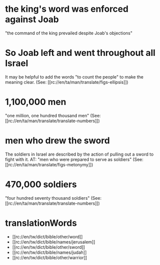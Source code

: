 # the king's word was enforced against Joab

"the command of the king prevailed despite Joab's objections"

# So Joab left and went throughout all Israel

It may be helpful to add the words "to count the people" to make the meaning clear. (See: [[rc://en/ta/man/translate/figs-ellipsis]])

# 1,100,000 men

"one million, one hundred thousand men" (See: [[rc://en/ta/man/translate/translate-numbers]])

# men who drew the sword

The soldiers in Israel are described by the action of pulling out a sword to fight with it. AT: "men who were prepared to serve as soldiers" (See: [[rc://en/ta/man/translate/figs-metonymy]])

# 470,000 soldiers

"four hundred seventy thousand soldiers" (See: [[rc://en/ta/man/translate/translate-numbers]])

# translationWords

* [[rc://en/tw/dict/bible/other/word]]
* [[rc://en/tw/dict/bible/names/jerusalem]]
* [[rc://en/tw/dict/bible/other/sword]]
* [[rc://en/tw/dict/bible/names/judah]]
* [[rc://en/tw/dict/bible/other/warrior]]